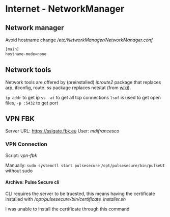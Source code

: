 # Internet - NetworkManager
## Network manager
Avoid hostname change
*/etc/NetworkManager/NetworkManager.conf*
```bash
[main]
hostname-mode=none
```

## Network tools

Network tools are offered by (preinstalled) *iproute2* package that replaces arp, ifconfig, route. *ss* package replaces netstat (from [wiki](https://wiki.archlinux.org/index.php/Network_configuration#net-tools)).

`ip addr` to get ip
`ss -at` to get all tcp connections
`lsof` is used to get open files, `-p :5432` to get port

## VPN FBK
Server URL: https://sslgate.fbk.eu
User: *mdifrancesco*

### VPN Connection
Script: *vpn-fbk*

Manually:
`sudo systemctl start pulsesecure`
`/opt/pulsesecure/bin/pulseUI` without sudo

#### Archive: Pulse Secure cli
CLI requires the server to be truested, this means having the certificate installed with */opt/pulsesecure/bin/certificate_installer.sh*

I was unable to install the certificate through this command